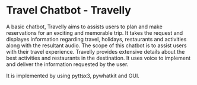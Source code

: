 # Travel Chatbot - Travelly
A basic chatbot, Travelly aims to assists users to plan and make reservations for an exciting and memorable trip. It takes the request and displayes information regarding travel, holidays, restaurants and activities along with the resultant audio.
The scope of this chatbot is to assist users with their travel experience. 
Travelly provides extensive details about the best activities and restaurants in the destination.
It uses voice to implement and deliver the information requested by the user.

It is implemented by using pyttsx3, pywhatkit and GUI.
